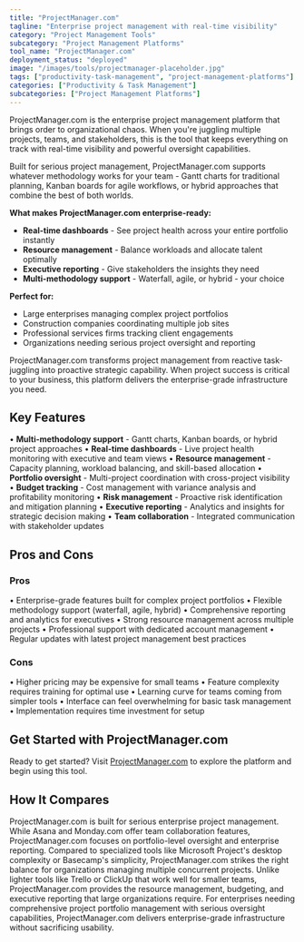 ```yaml
---
title: "ProjectManager.com"
tagline: "Enterprise project management with real-time visibility"
category: "Project Management Tools"
subcategory: "Project Management Platforms"
tool_name: "ProjectManager.com"
deployment_status: "deployed" 
image: "/images/tools/projectmanager-placeholder.jpg"
tags: ["productivity-task-management", "project-management-platforms"]
categories: ["Productivity & Task Management"]
subcategories: ["Project Management Platforms"]
---
```

ProjectManager.com is the enterprise project management platform that brings order to organizational chaos. When you're juggling multiple projects, teams, and stakeholders, this is the tool that keeps everything on track with real-time visibility and powerful oversight capabilities.

Built for serious project management, ProjectManager.com supports whatever methodology works for your team - Gantt charts for traditional planning, Kanban boards for agile workflows, or hybrid approaches that combine the best of both worlds.

**What makes ProjectManager.com enterprise-ready:**
- **Real-time dashboards** - See project health across your entire portfolio instantly
- **Resource management** - Balance workloads and allocate talent optimally  
- **Executive reporting** - Give stakeholders the insights they need
- **Multi-methodology support** - Waterfall, agile, or hybrid - your choice

**Perfect for:**
- Large enterprises managing complex project portfolios
- Construction companies coordinating multiple job sites
- Professional services firms tracking client engagements
- Organizations needing serious project oversight and reporting

ProjectManager.com transforms project management from reactive task-juggling into proactive strategic capability. When project success is critical to your business, this platform delivers the enterprise-grade infrastructure you need.

## Key Features

• **Multi-methodology support** - Gantt charts, Kanban boards, or hybrid project approaches
• **Real-time dashboards** - Live project health monitoring with executive and team views
• **Resource management** - Capacity planning, workload balancing, and skill-based allocation
• **Portfolio oversight** - Multi-project coordination with cross-project visibility
• **Budget tracking** - Cost management with variance analysis and profitability monitoring
• **Risk management** - Proactive risk identification and mitigation planning
• **Executive reporting** - Analytics and insights for strategic decision making
• **Team collaboration** - Integrated communication with stakeholder updates

## Pros and Cons

### Pros
• Enterprise-grade features built for complex project portfolios
• Flexible methodology support (waterfall, agile, hybrid)
• Comprehensive reporting and analytics for executives
• Strong resource management across multiple projects
• Professional support with dedicated account management
• Regular updates with latest project management best practices

### Cons
• Higher pricing may be expensive for small teams
• Feature complexity requires training for optimal use
• Learning curve for teams coming from simpler tools
• Interface can feel overwhelming for basic task management
• Implementation requires time investment for setup

## Get Started with ProjectManager.com

Ready to get started? Visit [ProjectManager.com](https://www.projectmanager.com) to explore the platform and begin using this tool.

## How It Compares

ProjectManager.com is built for serious enterprise project management. While Asana and Monday.com offer team collaboration features, ProjectManager.com focuses on portfolio-level oversight and enterprise reporting. Compared to specialized tools like Microsoft Project's desktop complexity or Basecamp's simplicity, ProjectManager.com strikes the right balance for organizations managing multiple concurrent projects. Unlike lighter tools like Trello or ClickUp that work well for smaller teams, ProjectManager.com provides the resource management, budgeting, and executive reporting that large organizations require. For enterprises needing comprehensive project portfolio management with serious oversight capabilities, ProjectManager.com delivers enterprise-grade infrastructure without sacrificing usability.